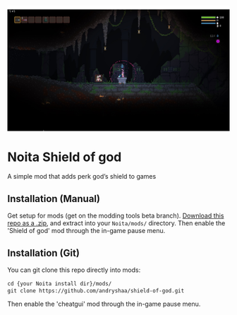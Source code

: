 ![Screenshot of the cheat menu as it appears in Noita](/screenshot.jpg?raw=true)

# Noita Shield of god
A simple mod that adds perk god’s shield to games

## Installation (Manual)
Get setup for mods (get on the modding tools beta branch). [Download
this repo as a .zip](https://github.com/andryshaa/shield-of-god/archive/master.zip), and extract into your `Noita/mods/` directory. Then enable
the 'Shield of god' mod through the in-game pause menu.

## Installation (Git)
You can git clone this repo directly into mods:
```
cd {your Noita install dir}/mods/
git clone https://github.com/andryshaa/shield-of-god.git
```
Then enable the 'cheatgui' mod through the in-game pause menu.